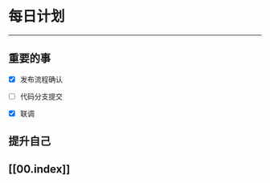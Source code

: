 
# 每日计划
---
## 重要的事

- [x]  发布流程确认
- [ ]  代码分支提交
- [x]  联调



## 提升自己

  



## [[00.index]]










